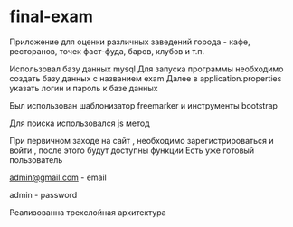 # final-exam
Приложение для оценки различных заведений города - кафе, ресторанов, точек фаст-фуда, баров, клубов и т.п.

Использовал базу данных mysql 
Для запуска программы необходимо создать базу данных с названием exam 
Далее в application.properties указать логин и пароль к базе данных

Был использован шаблонизатор freemarker и инструменты bootstrap

Для поиска использовался js метод 

При первичном заходе на сайт , необходимо зарегистрироваться и войти , после этого будут доступны функции
Есть уже готовый пользователь 

admin@gmail.com - email

admin - password

Реализованна трехслойная архитектура

